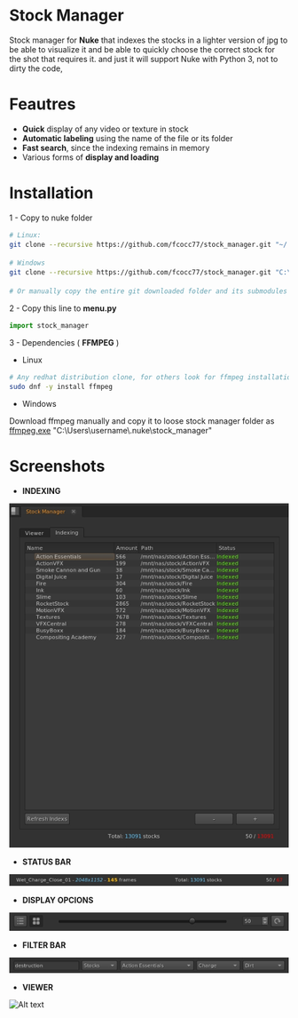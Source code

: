 # Stock Manager
Stock manager for <b>Nuke</b> that indexes the stocks in a lighter version of jpg
to be able to visualize it and be able to quickly choose the correct stock
for the shot that requires it. and just it will support Nuke with Python 3,
not to dirty the code,

# Feautres
- <b>Quick</b> display of any video or texture in stock
- <b>Automatic labeling</b> using the name of the file or its folder
- <b>Fast search</b>, since the indexing remains in memory
- Various forms of <b>display and loading</b>

# Installation
1 - Copy to nuke folder
```sh
# Linux:
git clone --recursive https://github.com/fcocc77/stock_manager.git "~/.nuke/stock_manager"

# Windows
git clone --recursive https://github.com/fcocc77/stock_manager.git "C:\Users\<username>\.nuke\stock_manager"

# Or manually copy the entire git downloaded folder and its submodules to the nuke user folder
```

2 - Copy this line to <b>menu.py</b>
```python
import stock_manager
```

3 - Dependencies ( <b>FFMPEG</b> )
- Linux
```sh
# Any redhat distribution clone, for others look for ffmpeg installation method
sudo dnf -y install ffmpeg
```
- Windows

Download ffmpeg manually and copy it to loose stock manager folder as
<a href="https://ffmpeg.org/download.html#build-windows" target="_blank">ffmpeg.exe</a>
"C:\Users\username\\.nuke\stock_manager"


# Screenshots

- <b>INDEXING</b>

![Alt text](screenshots/indexing.jpg?raw=true)

- <b>STATUS BAR</b>

![Alt text](screenshots/status_bar.jpg?raw=true)

- <b>DISPLAY OPCIONS</b>

![Alt text](screenshots/display.jpg?raw=true)

- <b>FILTER BAR</b>

![Alt text](screenshots/filter.jpg?raw=true)

- <b>VIEWER</b>

![Alt text](screenshots/viewer.jpg?raw=true)

